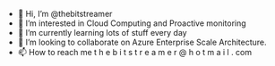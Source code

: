 - 👋 Hi, I’m @thebitstreamer
- 👀 I’m interested in Cloud Computing and Proactive monitoring
- 🌱 I’m currently learning lots of stuff every day 
- 💞️ I’m looking to collaborate on Azure Enterprise Scale Architecture.
- 📫 How to reach me t h e b i t s t r e a m e r @ h o t m a i l . com

<!---
thebitstreamer/thebitstreamer is a ✨ special ✨ repository because its `README.md` (this file) appears on your GitHub profile.
You can click the Preview link to take a look at your changes.
--->
